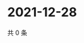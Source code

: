 # 2021-12-28

共 0 条

<!-- BEGIN WEIBO -->
<!-- 最后更新时间 Tue Dec 28 2021 08:50:23 GMT+0800 (China Standard Time) -->

<!-- END WEIBO -->
